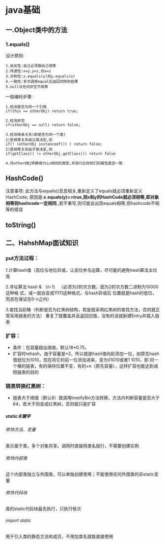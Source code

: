 # java基础
## 一.Object类中的方法
### 1.equals()
设计原则:
```
1.自反性:自己必须跟自己相等
2.传递性:x=y,y=z,则x=z
3.对称性:x.equals(y)则y.equals(x)
4.一致性:多次调用equal应返回同样的结果
5.null与任何非空不相等
```
一般编码步骤:
```
1.检测是否为同一个引用
if(this == otherObj) return true;

2.检测非空
if(otherObj == null) return false;

3.检测继承关系(即是否为同一个类)
1)若相等关系由父类决定,则
if(! (otherObj instanceof()) ) return false;
2)若相等关系由子类决定,则
if(getClass() != otherObj.getClass()) return false

4.将otherOBj转换成this相同的类型,并进行比较他们的属性是否一致
```
## HashCode()
注意事项:
此方法与equals()息息相关,重新定义了equals就必须重新定义HashCode;
原因是:**x.equals(y)==true,则x和y的HashCode就必须相等,即对象相等则hashcode一定相同.**,若不重写,则可能会出现equals相等,但hashcode不相等的错误

## toString()

## 二、HahshMap面试知识
### put方法过程：
1.计算hash值（高位与地位异或，让高位参与运算，尽可能的避免hash算法太垃圾

2.寻址算法 hash & （n-1） （必须为2的次方数，因为2的次方数二进制为10000这种格
式，减一就会变成11111这种格式，与hash异或后
位置就是hash的低位，而且在保证在0-n之内）

3.查找当前桶（判断是否为红黑树结构，若是就采用红黑树的查找方法，否则就正常采用链表的方法）
	重复了就覆盖并且返回旧值，没有的话就新建Entry并插入链表

### 扩容：
* 条件：在容量超出阈值，默认16*0.75，
* 扩容时rehash，由于容量是*2，所以就是hash值向前添加一位，如原先hash值低位为1010，现在将它的前一位添加进来，变为01010或者1 1010，即
同一个桶的链表，有的保持位置不变，有的+n（原先容量），这样扩容也能达到减短链表的目的	

### 链表转换红黑树：
* 链表大于阈值（默认8）就调用treeifyBin方法转换，方法内判断容量是否大于64，若大于则变成红黑树，否则就只是扩容

##### static关键字

###### 修饰方法、变量

表示属于类，多个对象共享。调用时直接用类名就行，不需要创建实例

###### 修饰内部类

这个内部类独立与外围类，可以单独创建使用；不能使用任何外围类的非static变量

###### 修饰代码块

类的static代码块最先执行，只执行依次

###### import static

用于引入类的静态方法和成员，不用加类名就能直接使用